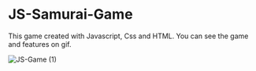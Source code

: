 # JS-Samurai-Game

This game created with Javascript, Css and HTML. You can see the game and features on gif.

![JS-Game (1)](https://github.com/Tahabarannn/JS-Samurai-Game/assets/119960325/d739d2d2-9946-4aa1-9103-4d942e42e690)
